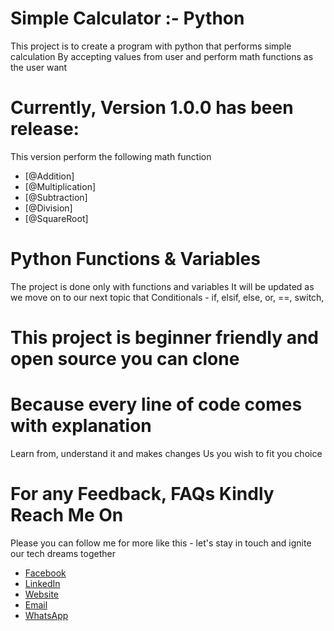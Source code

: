 
# Simple Calculator :- Python
This project is to create a program with python that performs simple calculation
By accepting values from user and perform math functions as the user want

# Currently, Version 1.0.0 has been release:
This version perform the following math function
- [@Addition]
- [@Multiplication]
- [@Subtraction]
- [@Division]
- [@SquareRoot]

# Python Functions & Variables
The project is done only with functions and variables
It will be updated as we move on to our next topic that
Conditionals - if, elsif, else, or, ==, switch, 

# This project is beginner friendly and open source you can clone
# Because every line of code comes with explanation
Learn from, understand it and makes changes
Us you wish to fit you choice

# For any Feedback, FAQs Kindly Reach Me On
Please you can follow me for more like this - let's stay 
in touch and ignite our tech dreams together
- [Facebook](https://facebook.com/webalien)
- [LinkedIn](https://likedin.com/in/jay-kwart)
- [Website](https://jkwart.netlify.app)
- [Email](mailto://bluspacedev@gmail.com)
- [WhatsApp](https://wa.me/+233549569702)
